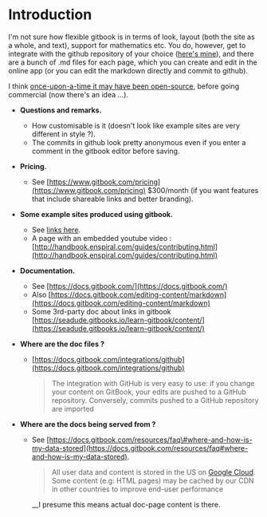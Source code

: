 # Introduction

I'm not sure how flexible gitbook is in terms of look, layout \(both the site as a whole, and text\), support for mathematics etc. You do, however, get to integrate with the github repository of your choice \([here's mine](https://github.com/abhattal-ost/DocsPlay)\), and there are a bunch of .md files for each page, which you can create and edit in the online app \(or you can edit the markdown directly and commit to github\).

I think [once-upon-a-time it may have been open-source](https://github.com/GitbookIO/gitbook), before going commercial \(now there's an idea ...\).

* **Questions and remarks.**
  * How customisable is it \(doesn't look like example sites are very different in style ?\).
  * The commits in github look pretty anonymous even if you enter a comment in the gitbook editor before saving. 
* **Pricing.**
  * See [https://www.gitbook.com/pricing](https://www.gitbook.com/pricing) $300/month \(if you want features that include shareable links and better branding\). 
* **Some example sites produced using gitbook.**
  * See [links here](https://github.com/GitbookIO/gitbook/blob/master/docs/examples.md).
  * A page with an embedded youtube video : [http://handbook.enspiral.com/guides/contributing.html](http://handbook.enspiral.com/guides/contributing.html) 
* **Documentation.**
  * See [https://docs.gitbook.com/](https://docs.gitbook.com/)
  * Also [https://docs.gitbook.com/editing-content/markdown](https://docs.gitbook.com/editing-content/markdown)
  * Some 3rd-party doc about links in gitbook [https://seadude.gitbooks.io/learn-gitbook/content/](https://seadude.gitbooks.io/learn-gitbook/content/) 
* **Where are the doc files ?**

  * [https://docs.gitbook.com/integrations/github](https://docs.gitbook.com/integrations/github)  


    > The integration with GitHub is very easy to use: if you change your content on GitBook, your edits are pushed to a GitHub repository. Conversely, commits pushed to a GitHub repository are imported

* **Where are the docs being served from ?**
  * See [https://docs.gitbook.com/resources/faq\#where-and-how-is-my-data-stored](https://docs.gitbook.com/resources/faq#where-and-how-is-my-data-stored).  


    > All user data and content is stored in the US on [Google Cloud](https://cloud.google.com/). Some content \(e.g: HTML pages\) may be cached by our CDN in other countries to improve end-user performance

  
    __I presume this means actual doc-page content is there.



